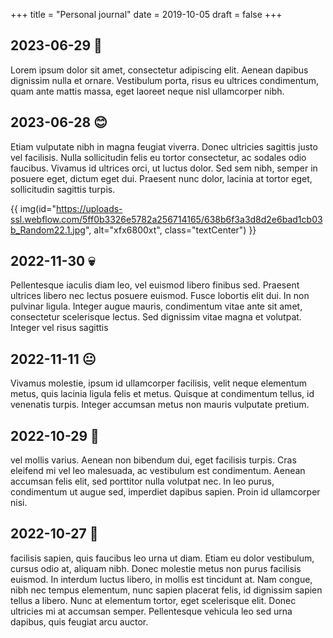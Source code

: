 +++
title = "Personal journal"
date = 2019-10-05
draft = false
+++

## 2023-06-29 🔧
Lorem ipsum dolor sit amet, consectetur adipiscing elit. Aenean dapibus dignissim nulla et ornare. Vestibulum porta, risus eu ultrices condimentum, quam ante mattis massa, eget laoreet neque nisl ullamcorper nibh.


## 2023-06-28 😊
Etiam vulputate nibh in magna feugiat viverra. Donec ultricies sagittis justo vel facilisis. Nulla sollicitudin felis eu tortor consectetur, ac sodales odio faucibus. Vivamus id ultrices orci, ut luctus dolor. Sed sem nibh, semper in posuere eget, dictum eget dui. Praesent nunc dolor, lacinia at tortor eget, sollicitudin sagittis turpis.

{{ img(id="https://uploads-ssl.webflow.com/5ff0b3326e5782a256714165/638b6f3a3d8d2e6bad1cb03b_Random22.1.jpg", alt="xfx6800xt", class="textCenter") }}

## 2022-11-30 💀
Pellentesque iaculis diam leo, vel euismod libero finibus sed. Praesent ultrices libero nec lectus posuere euismod. Fusce lobortis elit dui. In non pulvinar ligula. Integer augue mauris, condimentum vitae ante sit amet, consectetur scelerisque lectus. Sed dignissim vitae magna et volutpat. Integer vel risus sagittis

## 2022-11-11 😐
Vivamus molestie, ipsum id ullamcorper facilisis, velit neque elementum metus, quis lacinia ligula felis et metus. Quisque at condimentum tellus, id venenatis turpis. Integer accumsan metus non mauris vulputate pretium.

## 2022-10-29 🍿
vel mollis varius. Aenean non bibendum dui, eget facilisis turpis. Cras eleifend mi vel leo malesuada, ac vestibulum est condimentum. Aenean accumsan felis elit, sed porttitor nulla volutpat nec. In leo purus, condimentum ut augue sed, imperdiet dapibus sapien. Proin id ullamcorper nisi. 

## 2022-10-27 💢
facilisis sapien, quis faucibus leo urna ut diam. Etiam eu dolor vestibulum, cursus odio at, aliquam nibh. Donec molestie metus non purus facilisis euismod. In interdum luctus libero, in mollis est tincidunt at. Nam congue, nibh nec tempus elementum, nunc sapien placerat felis, id dignissim sapien tellus a libero. Nunc at elementum tortor, eget scelerisque elit. Donec ultricies mi at accumsan semper. Pellentesque vehicula leo sed urna dapibus, quis feugiat arcu auctor. 